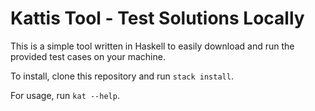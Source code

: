 # Kattis Tool - Test Solutions Locally

This is a simple tool written in Haskell to easily download and
run the provided test cases on your machine.

To install, clone this repository and run `stack install`.

For usage, run `kat --help`.
